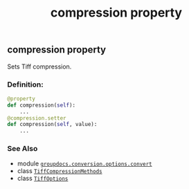 ﻿---
title: compression property
second_title: GroupDocs.Conversion for Python via .NET API References
description: 
type: docs
weight: 40
url: /python-net/groupdocs.conversion.options.convert/tiffoptions/compression/
is_root: false
---

## compression property


Sets Tiff compression.
### Definition:
```python
@property
def compression(self):
    ...
@compression.setter
def compression(self, value):
    ...
```

### See Also
* module [`groupdocs.conversion.options.convert`](../../)
* class [`TiffCompressionMethods`](/conversion/python-net/groupdocs.conversion.options.convert/tiffcompressionmethods)
* class [`TiffOptions`](/conversion/python-net/groupdocs.conversion.options.convert/tiffoptions)
